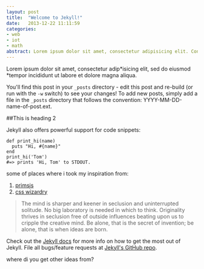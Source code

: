 ```yaml
---
layout: post
title:  "Welcome to Jekyll!"
date:   2013-12-22 11:11:59
categories:
- web
- iot
- math
abstract: Lorem ipsum dolor sit amet, consectetur adipisicing elit. Consequatur, illum, perspiciatis maxime dolorum commodi nostrum obcaecati.
---
```


Lorem ipsum dolor sit amet, consectetur adip*isicing elit, sed do eiusmod *tempor incididunt ut labore et dolore magna aliqua.

You'll find this post in your `_posts` directory - edit this post and re-build (or run with the `-w` switch) to see your changes!
To add new posts, simply add a file in the `_posts` directory that follows the convention: YYYY-MM-DD-name-of-post.ext.

##This is heading 2

Jekyll also offers powerful support for code snippets:

<pre><code class="language-ruby">def print_hi(name)
  puts "Hi, #{name}"
end
print_hi('Tom')
#=> prints 'Hi, Tom' to STDOUT.
</code></pre>

some of places where i took my inspiration from:

<ol class="ideas">
  <li><a href="http://prismjs.com/download.html">primsjs</a></li>
  <li><a href="http://csswizardry.com/">css wizardry</a></li>
</ol>


> The mind is sharper and keener in seclusion and uninterrupted solitude. No big laboratory is needed in which to think. Originality thrives in seclusion free of outside influences beating upon us to cripple the creative mind. Be alone, that is the secret of invention; be alone, that is when ideas are born.

Check out the [Jekyll docs][jekyll] for more info on how to get the most out of Jekyll. File all bugs/feature requests at [Jekyll's GitHub repo][jekyll-gh].

[jekyll-gh]: https://github.com/mojombo/jekyll
[jekyll]:    http://jekyllrb.com

<section class="discussion">
  <p>where di you get other ideas from?</p>
</section>
